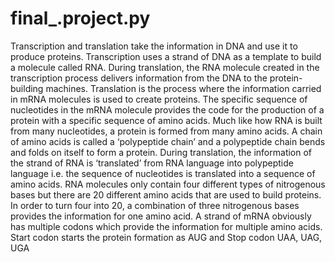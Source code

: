 ﻿# final_.project.py
Transcription and translation take the information in DNA and use it to produce proteins. Transcription uses a strand of DNA as a template to build a molecule called RNA.
During translation, the RNA molecule created in the transcription process delivers information from the DNA to the protein-building machines.
Translation is the process where the information carried in mRNA molecules is used to create proteins. The specific sequence of nucleotides in the mRNA molecule provides the code for the production of a protein with a specific sequence of amino acids.
Much like how RNA is built from many nucleotides, a protein is formed from many amino acids. A chain of amino acids is called a ‘polypeptide chain’ and a polypeptide chain bends and folds on itself to form a protein.
During translation, the information of the strand of RNA is ‘translated’ from RNA language into polypeptide language i.e. the sequence of nucleotides is translated into a sequence of amino acids.
RNA molecules only contain four different types of nitrogenous bases but there are 20 different amino acids that are used to build proteins. In order to turn four into 20, a combination of three nitrogenous bases provides the information for one amino acid. A strand of mRNA obviously has multiple codons which provide the information for multiple amino acids. Start codon starts the protein formation as AUG and Stop codon UAA, UAG, UGA
